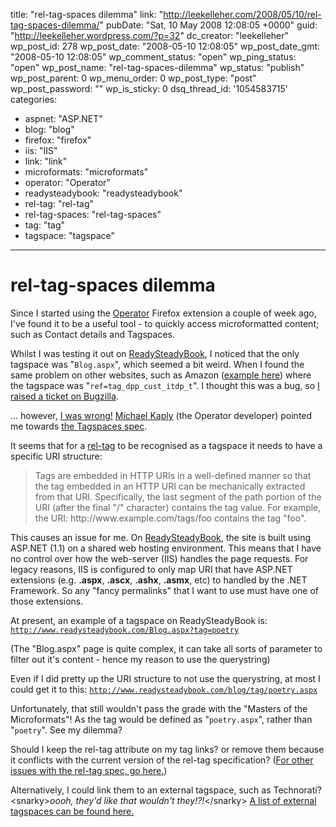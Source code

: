 title: "rel-tag-spaces dilemma"
link: "http://leekelleher.com/2008/05/10/rel-tag-spaces-dilemma/"
pubDate: "Sat, 10 May 2008 12:08:05 +0000"
guid: "http://leekelleher.wordpress.com/?p=32"
dc_creator: "leekelleher"
wp_post_id: 278
wp_post_date: "2008-05-10 12:08:05"
wp_post_date_gmt: "2008-05-10 12:08:05"
wp_comment_status: "open"
wp_ping_status: "open"
wp_post_name: "rel-tag-spaces-dilemma"
wp_status: "publish"
wp_post_parent: 0
wp_menu_order: 0
wp_post_type: "post"
wp_post_password: ""
wp_is_sticky: 0
dsq_thread_id: '1054583715'
categories:
  - aspnet: "ASP.NET"
  - blog: "blog"
  - firefox: "firefox"
  - iis: "IIS"
  - link: "link"
  - microformats: "microformats"
  - operator: "Operator"
  - readysteadybook: "readysteadybook"
  - rel-tag: "rel-tag"
  - rel-tag-spaces: "rel-tag-spaces"
  - tag: "tag"
  - tagspace: "tagspace"

---

# rel-tag-spaces dilemma

Since I started using the <a href="https://addons.mozilla.org/firefox/addon/4106">Operator</a> Firefox extension a couple of week ago, I've found it to be a useful tool - to quickly access microformatted content; such as Contact details and Tagspaces.

Whilst I was testing it out on <a href="http://www.readysteadybook.com/">ReadySteadyBook</a>, I noticed that the only tagspace was "<code>Blog.aspx</code>", which seemed a bit weird.  When I found the same problem on other websites, such as Amazon (<a href="http://www.amazon.com/gp/product/B000FI73MA/">example here</a>) where the tagspace was "<code>ref=tag_dpp_cust_itdp_t</code>".  I thought this was a bug, so <a href="https://bugzilla.mozilla.org/show_bug.cgi?id=431708">I raised a ticket on Bugzilla</a>.

... however, <a href="https://bugzilla.mozilla.org/show_bug.cgi?id=431708#c1">I was wrong!</a> <a href="http://www.kaply.com/">Michael Kaply</a> (the Operator developer) pointed me towards <a href="http://microformats.org/wiki/rel-tag#Tag_Spaces">the Tagspaces spec</a>.

It seems that for a <a href="http://microformats.org/wiki/rel-tag">rel-tag</a> to be recognised as a tagspace it needs to have a specific URI structure:
<blockquote>Tags are embedded in HTTP URIs in a well-defined manner so that the tag embedded in an HTTP URI can be mechanically extracted from that URI. Specifically, the last segment of the path portion of the URI (after the final "/" character) contains the tag value. For example, the URI: http://www.example.com/tags/foo contains the tag "foo".</blockquote>
This causes an issue for me.  On <a href="http://www.readysteadybook.com/">ReadySteadyBook</a>, the site is built using ASP.NET (1.1) on a shared web hosting environment.  This means that I have no control over how the web-server (IIS) handles the page requests.  For legacy reasons, IIS is configured to only map URI that have ASP.NET extensions (e.g. <strong>.aspx</strong>, <strong>.ascx</strong>, <strong>.ashx</strong>, <strong>.asmx</strong>, etc) to handled by the .NET Framework.  So any "fancy permalinks" that I want to use must have one of those extensions.

At present, an example of a tagspace on ReadySteadyBook is: <code>http://www.readysteadybook.com/Blog.aspx?tag=poetry</code>

(The "Blog.aspx" page is quite complex, it can take all sorts of parameter to filter out it's content - hence my reason to use the querystring)

Even if I did pretty up the URI structure to not use the querystring, at most I could get it to this: <code>http://www.readysteadybook.com/blog/tag/poetry.aspx</code>

Unfortunately, that still wouldn't pass the grade with the "Masters of the Microformats"! As the tag would be defined as "<code>poetry.aspx</code>", rather than "<code>poetry</code>".  See my dilemma?

Should I keep the rel-tag attribute on my tag links? or remove them because it conflicts with the current version of the rel-tag specification? (<a href="http://microformats.org/wiki/rel-tag-issues">For other issues with the rel-tag spec, go here.</a>)

Alternatively, I could link them to an external tagspace, such as Technorati? &lt;snarky&gt;<em>oooh, they'd like that wouldn't they!?!</em>&lt;/snarky&gt;  <a href="http://microformats.org/wiki/rel-tag-spaces">A list of external tagspaces can be found here.</a>